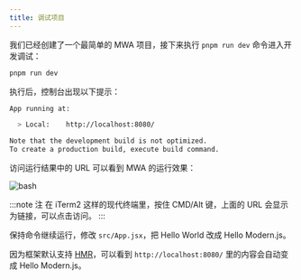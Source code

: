 ```yaml
---
title: 调试项目
---
```


我们已经创建了一个最简单的 MWA 项目，接下来执行 `pnpm run dev` 命令进入开发调试：

```bash
pnpm run dev
```

执行后，控制台出现以下提示：

```bash
App running at:

  > Local:    http://localhost:8080/

Note that the development build is not optimized.
To create a production build, execute build command.
```

访问运行结果中的 URL 可以看到 MWA 的运行效果：

![bash](https://lf3-static.bytednsdoc.com/obj/eden-cn/aphqeh7uhohpquloj/modern-js/docs/display.png)

:::note 注
在 iTerm2 这样的现代终端里，按住 CMD/Alt 键，上面的 URL 会显示为链接，可以点击访问。
:::

保持命令继续运行，修改 `src/App.jsx`，把 Hello World 改成 Hello Modern.js。

因为框架默认支持 [HMR](https://webpack.js.org/concepts/hot-module-replacement/)，可以看到 `http://localhost:8080/` 里的内容会自动变成 Hello Modern.js。
